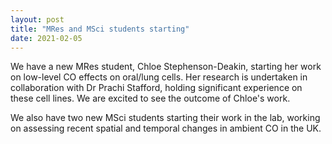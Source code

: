 ```yaml
---
layout: post
title: "MRes and MSci students starting"
date: 2021-02-05
---
```

We have a new MRes student, Chloe Stephenson-Deakin, starting her work on low-level CO effects on oral/lung cells. 
Her research is undertaken in collaboration with Dr Prachi Stafford, holding significant experience on these cell lines. 
We are excited to see the outcome of Chloe's work.

We also have two new MSci students starting their work in the lab, working on assessing recent spatial and temporal changes in ambient CO in the UK. 
